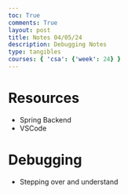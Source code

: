 ```yaml
---
toc: True
comments: True
layout: post
title: Notes 04/05/24
description: Debugging Notes
type: tangibles
courses: { 'csa': {'week': 24} }
---
```


# Resources 
- Spring Backend
- VSCode

# Debugging
- Stepping over and understand